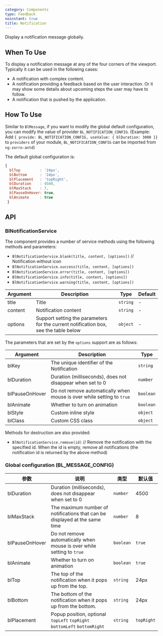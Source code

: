 ```yaml
---
category: Components
type: Feedback
noinstant: true
title: Notification
---
```


Display a notification message globally.

## When To Use

To display a notification message at any of the four corners of the viewport. Typically it can be
used in the following cases:

- A notification with complex content.
- A notification providing a feedback based on the user interaction. Or it may show some details
  about upcoming steps the user may have to follow.
- A notification that is pushed by the application.

## How To Use

Similar to `BlMessage`, if you want to modify the global default configuration, you can modify the value of provider `BL_NOTIFICATION_CONFIG`.
(Example: Add `{ provide: BL_NOTIFICATION_CONFIG, useValue: { blDuration: 3000 }}` to `providers` of your module, `BL_NOTIFICATION_CONFIG` can be imported from `ng-zorro-antd`)

The default global configuration is:
```js
{
  blTop         : '24px',
  blBottom      : '24px',
  blPlacement   : 'topRight',
  blDuration    : 4500,
  blMaxStack    : 7,
  blPauseOnHover: true,
  blAnimate     : true
 }
```

## API

### BlNotificationService

The component provides a number of service methods using the following methods and parameters:

- `BlNotificationService.blank(title, content, [options])` // Notification without icon
- `BlNotificationService.success(title, content, [options])`
- `BlNotificationService.error(title, content, [options])`
- `BlNotificationService.info(title, content, [options])`
- `BlNotificationService.warning(title, content, [options])`

| Argument | Description | Type | Default |
| --- | --- | --- | --- |
| title | Title | `string` | - |
| content | Notification content | `string` | - |
| options | Support setting the parameters for the current notification box, see the table below | `object` | - |

The parameters that are set by the `options` support are as follows:

| Argument | Description | Type |
| --- | --- | --- |
| blKey | 	The unique identifier of the Notification | `string` |
| blDuration | Duration (milliseconds), does not disappear when set to 0 | `number` |
| blPauseOnHover | Do not remove automatically when mouse is over while setting to `true` | `boolean` |
| blAnimate | Whether to turn on animation | `boolean` |
| blStyle | Custom inline style | `object` |
| blClass | Custom CSS class | `object` |

Methods for destruction are also provided:

- `BlNotificationService.remove(id)` // Remove the notification with the specified id. When the id is empty, remove all notifications (the notification id is returned by the above method)

### Global configuration (BL_MESSAGE_CONFIG)

| 参数 | 说明 | 类型 | 默认值 |
| --- | --- | --- | --- |
| blDuration | Duration (milliseconds), does not disappear when set to 0 | `number` | 4500 |
| blMaxStack | The maximum number of notifications that can be displayed at the same time | `number` | 8 |
| blPauseOnHover | Do not remove automatically when mouse is over while setting to `true` | `boolean` | `true` |
| blAnimate | Whether to turn on animation | `boolean` | `true` |
| blTop | The top of the notification when it pops up from the top. | `string` | 24px |
| blBottom | The bottom of the notification when it pops up from the bottom. | `string` | 24px |
| blPlacement | Popup position, optional `topLeft` `topRight` `bottomLeft` `bottomRight` | `string` | `topRight` |